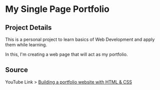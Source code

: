 # My Single Page Portfolio

## Project Details

This is a personal project to learn basics of Web Development and apply them while learning.

In this, I'm creating a web page that will act as my portfolio.

## Source

YouTube Link > [Building a portfolio website with HTML & CSS](https://www.youtube.com/playlist?list=PLUWqFDiirlsuVOx2WWruGfw5nnuaWHNvI)
